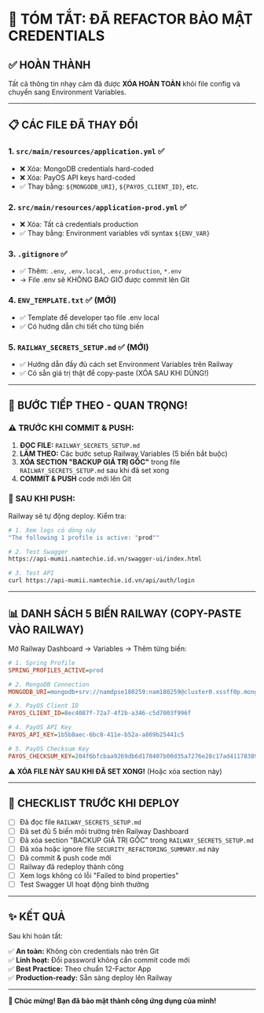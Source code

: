 # 🔐 TÓM TẮT: ĐÃ REFACTOR BẢO MẬT CREDENTIALS

## ✅ HOÀN THÀNH

Tất cả thông tin nhạy cảm đã được **XÓA HOÀN TOÀN** khỏi file config và chuyển sang Environment Variables.

---

## 📋 CÁC FILE ĐÃ THAY ĐỔI

### 1. **`src/main/resources/application.yml`** ✅
- ❌ Xóa: MongoDB credentials hard-coded
- ❌ Xóa: PayOS API keys hard-coded
- ✅ Thay bằng: `${MONGODB_URI}`, `${PAYOS_CLIENT_ID}`, etc.

### 2. **`src/main/resources/application-prod.yml`** ✅
- ❌ Xóa: Tất cả credentials production
- ✅ Thay bằng: Environment variables với syntax `${ENV_VAR}`

### 3. **`.gitignore`** ✅
- ✅ Thêm: `.env`, `.env.local`, `.env.production`, `*.env`
- → File .env sẽ KHÔNG BAO GIỜ được commit lên Git

### 4. **`ENV_TEMPLATE.txt`** ✅ (MỚI)
- ✅ Template để developer tạo file .env local
- ✅ Có hướng dẫn chi tiết cho từng biến

### 5. **`RAILWAY_SECRETS_SETUP.md`** ✅ (MỚI)
- ✅ Hướng dẫn đầy đủ cách set Environment Variables trên Railway
- ✅ Có sẵn giá trị thật để copy-paste (XÓA SAU KHI DÙNG!)

---

## 🚀 BƯỚC TIẾP THEO - QUAN TRỌNG!

### ⚠️ **TRƯỚC KHI COMMIT & PUSH:**

1. **ĐỌC FILE:** `RAILWAY_SECRETS_SETUP.md`
2. **LÀM THEO:** Các bước setup Railway Variables (5 biến bắt buộc)
3. **XÓA SECTION "BACKUP GIÁ TRỊ GỐC"** trong file `RAILWAY_SECRETS_SETUP.md` sau khi đã set xong
4. **COMMIT & PUSH** code mới lên Git

### 🔄 **SAU KHI PUSH:**

Railway sẽ tự động deploy. Kiểm tra:

```bash
# 1. Xem logs có dòng này
"The following 1 profile is active: "prod""

# 2. Test Swagger
https://api-mumii.namtechie.id.vn/swagger-ui/index.html

# 3. Test API
curl https://api-mumii.namtechie.id.vn/api/auth/login
```

---

## 📊 DANH SÁCH 5 BIẾN RAILWAY (COPY-PASTE VÀO RAILWAY)

Mở Railway Dashboard → Variables → Thêm từng biến:

```ini
# 1. Spring Profile
SPRING_PROFILES_ACTIVE=prod

# 2. MongoDB Connection
MONGODB_URI=mongodb+srv://namdpse180259:nam180259@cluster0.xssff0p.mongodb.net/color_bites_db?retryWrites=true&w=majority&appName=Cluster0

# 3. PayOS Client ID
PAYOS_CLIENT_ID=8ec4087f-72a7-4f2b-a346-c5d7003f996f

# 4. PayOS API Key
PAYOS_API_KEY=1b5b8aec-6bc8-411e-b52a-a869b25441c5

# 5. PayOS Checksum Key
PAYOS_CHECKSUM_KEY=204f6bfcbaa9269db6d170407b00d35a7276e28c17ad411783898d2519b630c0
```

⚠️ **XÓA FILE NÀY SAU KHI ĐÃ SET XONG!** (Hoặc xóa section này)

---

## 🎯 CHECKLIST TRƯỚC KHI DEPLOY

- [ ] Đã đọc file `RAILWAY_SECRETS_SETUP.md`
- [ ] Đã set đủ 5 biến môi trường trên Railway Dashboard
- [ ] Đã xóa section "BACKUP GIÁ TRỊ GỐC" trong `RAILWAY_SECRETS_SETUP.md`
- [ ] Đã xóa hoặc ignore file `SECURITY_REFACTORING_SUMMARY.md` này
- [ ] Đã commit & push code mới
- [ ] Railway đã redeploy thành công
- [ ] Xem logs không có lỗi "Failed to bind properties"
- [ ] Test Swagger UI hoạt động bình thường

---

## ✨ KẾT QUẢ

Sau khi hoàn tất:

✅ **An toàn:** Không còn credentials nào trên Git  
✅ **Linh hoạt:** Đổi password không cần commit code mới  
✅ **Best Practice:** Theo chuẩn 12-Factor App  
✅ **Production-ready:** Sẵn sàng deploy lên Railway  

---

**🎉 Chúc mừng! Bạn đã bảo mật thành công ứng dụng của mình!**

